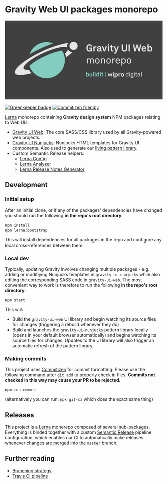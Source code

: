 # Gravity Web UI packages monorepo
!["Gravity UI Web monorepo" banner image](./docs/gravity-ui-web-repo-img.png)

[![Greenkeeper badge](https://badges.greenkeeper.io/buildit/gravity-ui-web.svg)](https://greenkeeper.io/)
[![Commitizen friendly](https://img.shields.io/badge/commitizen-friendly-brightgreen.svg)](http://commitizen.github.io/cz-cli/)

[Lerna](https://lernajs.io/) monorepo containing **Gravity design system** NPM packages relating to Web UIs:

* [Gravity UI Web](https://github.com/buildit/gravity-ui-web/tree/develop/packages/gravity-ui-web): The core SASS/CSS library used by all Gravity-powered web projects.
* [Gravity UI Nunjucks](https://github.com/buildit/gravity-ui-web/tree/develop/packages/gravity-ui-web): Nunjucks HTML templates for Gravity UI components. Also used to generate our [living pattern library](http://style.buildit.digital/).
* Custom Semantic Release helpers:
  * [Lerna Config](https://github.com/buildit/gravity-ui-web/tree/develop/packages/semantic-release/config)
  * [Lerna Analyzer](https://github.com/buildit/gravity-ui-web/tree/develop/packages/semantic-release/lerna-analyzer)
  * [Lerna Release Notes Generator](https://github.com/buildit/gravity-ui-web/tree/develop/packages/semantic-release/release-notes-generator)


## Development

### Initial setup
After an initial clone, or if any of the packages' dependencies have changed you should run the following **in the repo's root directory**:

```
npm install
npm lerna:bootstrap
```

This will install dependencies for all packages in the repo and configure any local cross-references between them.


### Local dev
Typically, updating Gravity involves changing multiple packages - e.g. adding or modifiying Nunjucks templates in `gravity-ui-nunjucks` while also editing the corresponding SASS code in `gravity-ui-web`. The most convenient way to work is therefore to run the following **in the repo's root directory**:

```
npm start
```

This will:
* Build the `gravity-ui-web` UI library and begin watching its source files for changes (triggering a rebuild whenever they do)
* Build and launches the `gravity-ui-nunjucks` pattern library locally (opens in your default browser automatically) and begins watching its source files for changes. Updates to the UI library will also trigger an automatic refresh of the pattern library.


### Making commits
This project uses [Commitizen](https://github.com/commitizen/cz-cli) for commit formatting.
Please use the following command after `git add` to properly check in files. **Commits not checked
in this way may cause your PR to be rejected.**

```
npm run commit
```

(alternatively you can run: `npx git-cz` which does the exact same thing)


## Releases
This project is a [Lerna](https://lernajs.io/) monorepo composed of several sub-packages. Everything is binded
together with a custom [Semantic Release](https://github.com/semantic-release/semantic-release) pipeline configuration, which enables our CI to automatically make releases whenever changes are merged into the `master` branch.


## Further reading
* [Branching strategy](./docs/branching-strategy.md)
* [Travis CI pipeline](./docs/travis-ci.md)
